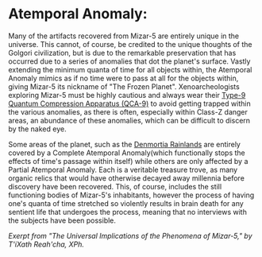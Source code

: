 # Atemporal Anomaly:


Many of the artifacts recovered from Mizar-5 are entirely unique in the universe. This cannot, of course, be credited to the unique thoughts of the Golgori civilization, but is due to the remarkable preservation that has occurred due to a series of anomalies that dot the planet's surface. Vastly extending the minimum quanta of time for all objects within, the Atemporal Anomaly mimics as if no time were to pass at all for the objects within, giving Mizar-5 its nickname of "The Frozen Planet". Xenoarcheologists exploring Mizar-5 must be highly cautious and always wear their [Type-9 Quantum Compression Apparatus (QCA-9)](https://lexicon.za3k.com/index.php/Quantum%20Compression%20Apparatus%20(QCA)) to avoid getting trapped within the various anomalies, as there is often, especially within Class-Z danger areas, an abundance of these anomalies, which can be difficult to discern by the naked eye.

Some areas of the planet, such as the [Denmortia Rainlands](https://lexicon.za3k.com/index.php/Denmortia%20Rainlands) are entirely covered by a Complete Atemporal Anomaly(which functionally stops the effects of time's passage within itself) while others are only affected by a Partial Atemporal Anomaly. Each is a veritable treasure trove, as many organic relics that would have otherwise decayed away millennia before discovery have been recovered. This, of course, includes the still functioning bodies of Mizar-5's inhabitants, however the process of having one's quanta of time stretched so violently results in brain death for any sentient life that undergoes the process, meaning that no interviews with the subjects have been possible.

*Exerpt from "The Universal Implications of the Phenomena of Mizar-5," by T'iXath Reah'cha, XPh.*